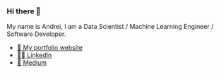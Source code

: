 ### Hi there 👋

My name is Andrei, I am a Data Scientist / Machine Learning Engineer / Software Developer. 

- [💼 My portfolio website](https://visual-portfolio-batomunkuev.vercel.app/)
- [👨‍💻 LinkedIn](https://www.linkedin.com/in/andrei-batomunkuev/)
- [📝 Medium](https://medium.com/@andreibatomunkuev)

